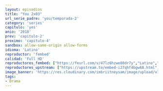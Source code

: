 ```yaml
---
layout: episodios
title: "You 2x03"
url_serie_padre: 'you/temporada-2'
category: 'series'
capitulo: 'yes'
anio: '2018'
prev: 'capitulo-2'
proximo: 'capitulo-4'
sandbox: allow-same-origin allow-forms
idioma: 'Latino'
reproductor: 'fembed'
calidad: 'Full HD'
reproductores_fembed: ["https://feurl.com/v/47lz6hzwe80dr7y","Latino","https://myurlshort.live/v/p47k2fm41zr5g55","Latino","https://feurl.com/v/j727qudq6eje3we","Latino","https://mstream.space/i1z9513rsyl4","Latino","https://mstream.space/0u3yhuu8c8cm","Latino"]
reproductores_upstream: ["https://upstream.to/embed-i27qhf4bgw68.html","Latino"]
image_banner: 'https://res.cloudinary.com/imbriitneysam/image/upload/v1546465939/you-banner-min.jpg'
tags:
- Drama
---
```












